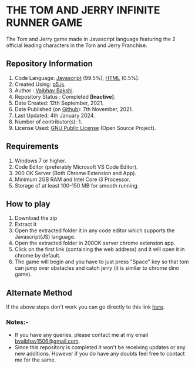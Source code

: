 # THE TOM AND JERRY INFINITE RUNNER GAME
The Tom and Jerry game made in Javascript language featuring the 2 official leading characters in the Tom and Jerry Franchise.

## Repository Information
1) Code Language: [Javascript](https://en.wikipedia.org/wiki/JavaScript) (99.5%), [HTML](https://en.wikipedia.org/wiki/HTML) (0.5%).
2) Created Using: [p5.js](https://p5js.org/).
3) Author : [Vaibhav Bakshi](https://github.com/Vaibhav1506).
4) Repository Status : Completed **[Inactive]**.
5) Date Created: 12th September, 2021.
6) Date Published (on [Github](https://github.com/)): 7th November, 2021.
7) Last Updated: 4th January 2024.
8) Number of contributor(s): 1.
9) License Used: [GNU Public License](https://www.gnu.org/licenses/gpl-3.0.en.html) (Open Source Project).

## Requirements
1) Windows 7 or higher.
2) Code Editor (preferably Microsoft VS Code Editor).
3) 200 OK Server (Both Chrome Extension and App).
4) Minimum 2GB RAM and Intel Core i3 Processor.
5) Storage of at least 100-150 MB for smooth running.

## How to play
1) Download the zip
2) Extract it
3) Open the extracted folder it in any code editor which supports the Javascript(JS) language.
4) Open the extracted folder in 200OK server chrome extension app.
5) Click on the first link (containing the web address) and it will open it in chrome by default.
6) The game will begin and you have to just press "Space" key so that tom can jump over obstacles and catch jerry (it is similar to chrome dino game).

## Alternate Method
If the above steps don't work you can go directly to this link [here](https://vaibhav1506.github.io/Tom-and-Jerry-Official-Infinite-Runner-Game/).

### Notes:- 
- If you have any queries, please contact me at my email bvaibhav1506@gmail.com.
- Since this repository is completed it won't be receiving updates or any new additions. However if you do have any doubts feel free to contact me for the same.
